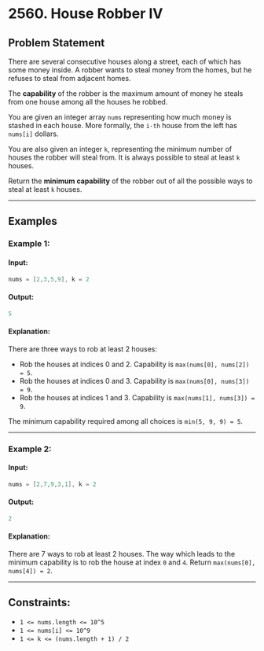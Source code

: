 # 2560. House Robber IV

## Problem Statement
There are several consecutive houses along a street, each of which has some money inside. A robber wants to steal money from the homes, but he refuses to steal from adjacent homes.

The **capability** of the robber is the maximum amount of money he steals from one house among all the houses he robbed.

You are given an integer array `nums` representing how much money is stashed in each house. More formally, the `i-th` house from the left has `nums[i]` dollars.

You are also given an integer `k`, representing the minimum number of houses the robber will steal from. It is always possible to steal at least `k` houses.

Return the **minimum capability** of the robber out of all the possible ways to steal at least `k` houses.

---

## Examples

### Example 1:
#### Input:
```cpp
nums = [2,3,5,9], k = 2
```
#### Output:
```cpp
5
```
#### Explanation:
There are three ways to rob at least 2 houses:
- Rob the houses at indices 0 and 2. Capability is `max(nums[0], nums[2]) = 5`.
- Rob the houses at indices 0 and 3. Capability is `max(nums[0], nums[3]) = 9`.
- Rob the houses at indices 1 and 3. Capability is `max(nums[1], nums[3]) = 9`.

The minimum capability required among all choices is `min(5, 9, 9) = 5`.

---

### Example 2:
#### Input:
```cpp
nums = [2,7,9,3,1], k = 2
```
#### Output:
```cpp
2
```
#### Explanation:
There are 7 ways to rob at least 2 houses. The way which leads to the minimum capability is to rob the house at index `0` and `4`.
Return `max(nums[0], nums[4]) = 2`.

---

## Constraints:
- `1 <= nums.length <= 10^5`
- `1 <= nums[i] <= 10^9`
- `1 <= k <= (nums.length + 1) / 2`